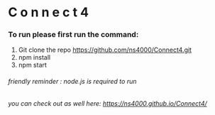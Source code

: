 # C o n n e c t 4
### To run please first run the command:

1.  Git clone the repo https://github.com/ns4000/Connect4.git
2.  npm install  
3.  npm start


###### friendly reminder : node.js is required to run
###### you can check out as well here: https://ns4000.github.io/Connect4/
